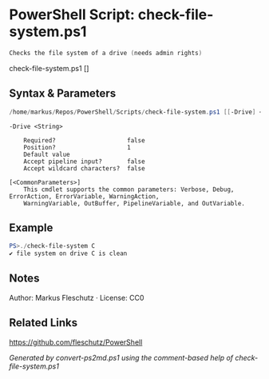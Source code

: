 # PowerShell Script: check-file-system.ps1
```powershell
Checks the file system of a drive (needs admin rights)
```

check-file-system.ps1 [<drive>]

## Syntax & Parameters
```powershell
/home/markus/Repos/PowerShell/Scripts/check-file-system.ps1 [[-Drive] <String>] [<CommonParameters>]
```

```
-Drive <String>
    
    Required?                    false
    Position?                    1
    Default value                
    Accept pipeline input?       false
    Accept wildcard characters?  false
```

```
[<CommonParameters>]
    This cmdlet supports the common parameters: Verbose, Debug, ErrorAction, ErrorVariable, WarningAction, 
    WarningVariable, OutBuffer, PipelineVariable, and OutVariable.
```

## Example
```powershell
PS>./check-file-system C
✔️ file system on drive C is clean
```


## Notes
Author: Markus Fleschutz · License: CC0

## Related Links
https://github.com/fleschutz/PowerShell

*Generated by convert-ps2md.ps1 using the comment-based help of check-file-system.ps1*
